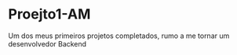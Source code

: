 # Proejto1-AM
Um dos meus primeiros projetos completados, rumo a me tornar um desenvolvedor Backend
